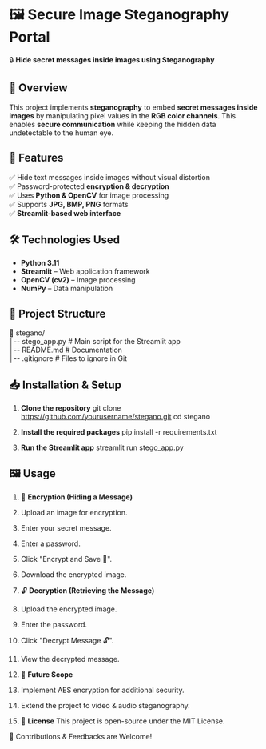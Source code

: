 # 🖼️ Secure Image Steganography Portal

🔒 **Hide secret messages inside images using Steganography**  

## 📌 Overview
This project implements **steganography** to embed **secret messages inside images** by manipulating pixel values in the **RGB color channels**. This enables **secure communication** while keeping the hidden data undetectable to the human eye.

## 🚀 Features
✅ Hide text messages inside images without visual distortion  
✅ Password-protected **encryption & decryption**  
✅ Uses **Python & OpenCV** for image processing  
✅ Supports **JPG, BMP, PNG** formats  
✅ **Streamlit-based web interface**  

## 🛠️ Technologies Used
- **Python 3.11**  
- **Streamlit** – Web application framework  
- **OpenCV (cv2)** – Image processing  
- **NumPy** – Data manipulation  

## 📂 Project Structure
📁 stegano/  
│-- stego_app.py # Main script for the Streamlit app  
│-- README.md # Documentation  
│-- .gitignore # Files to ignore in Git  

## 📥 Installation & Setup
1. **Clone the repository**
   git clone https://github.com/yourusername/stegano.git
   cd stegano
   
2. **Install the required packages**
   pip install -r requirements.txt

3. **Run the Streamlit app**
   streamlit run stego_app.py

## 🖼️ Usage
1. 🔑 **Encryption (Hiding a Message)**
  1. Upload an image for encryption.
  2. Enter your secret message.
  3. Enter a password.
  4. Click "Encrypt and Save 🔐".
  5. Download the encrypted image.

2. 🔓 **Decryption (Retrieving the Message)**
  1. Upload the encrypted image.
  2. Enter the password.
  3. Click "Decrypt Message 🔓".
  4. View the decrypted message.

3. 🔮 **Future Scope**
  1. Implement AES encryption for additional security.
  2. Extend the project to video & audio steganography.

4. 📜 **License**
This project is open-source under the MIT License.

🚀 Contributions & Feedbacks are Welcome!
